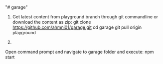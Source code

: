 "# garage" 

1. Get latest content from playground branch through git commandline or download the content as zip:
git clone https://github.com/ahmni01/garage.git
cd garage
git pull origin playground

2.
Open command prompt and navigate to garage folder and execute:
npm start
